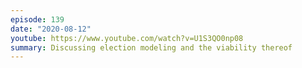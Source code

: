 ```yaml
---
episode: 139
date: "2020-08-12"
youtube: https://www.youtube.com/watch?v=U1S3QO0np08
summary: Discussing election modeling and the viability thereof
---
```

